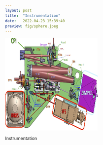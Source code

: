 ```yaml
---
layout: post
title:  "Instrumentation"
date:   2022-04-23 15:39:40
preview: fig/sphere.jpeg
---
```


<img src="fig/sphere.jpeg" width="300" height="300">

Instrumentation
